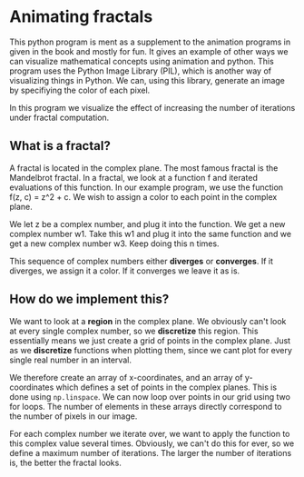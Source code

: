 # Animating fractals

This python program is ment as a supplement to the animation programs in given
in the book and mostly for fun. It gives an example of other ways we can
visualize mathematical concepts using animation and python.
This program uses the Python Image Library (PIL), which is another way of visualizing
things in Python. We can, using this library, generate an image by specifiying the color
of each pixel.

In this program we visualize the effect of increasing the number of iterations
under fractal computation.

## What is a fractal?

A fractal is located in the complex plane. The most famous fractal is the
Mandelbrot fractal. In a fractal, we look at a function f and iterated evaluations
of this function. In our example program, we use the function f(z, c) = z^2 +
c. We wish to assign a color to each point in the complex plane.

We let z be a complex number, and plug it into the function.  We get a new complex
number w1. Take this w1 and plug it into the same function and we get a new complex
number w3. Keep doing this n times.

This sequence of complex numbers either **diverges** or **converges**. If it
diverges, we assign it a color. If it converges we leave it as is.

## How do we implement this?

We want to look at a **region** in the complex plane. We obviously can't look
at every single complex number, so we **discretize** this region. This
essentially means we just create a grid of points in the complex plane.  Just
as we **discretize** functions when plotting them, since we cant plot for every
single real number in an interval. 

We therefore create an array of x-coordinates, and an array of y-coordinates
which defines a set of points in the complex planes. This is done using
`np.linspace`. We can now loop over points in our grid using two for loops.
The number of elements in these arrays directly correspond to the number of
pixels in our image.

For each complex number we iterate over, we want to apply the function to this
complex value several times. Obviously, we can't do this for ever, so we define
a maximum number of iterations. The larger the number of iterations is, the
better the fractal looks.


